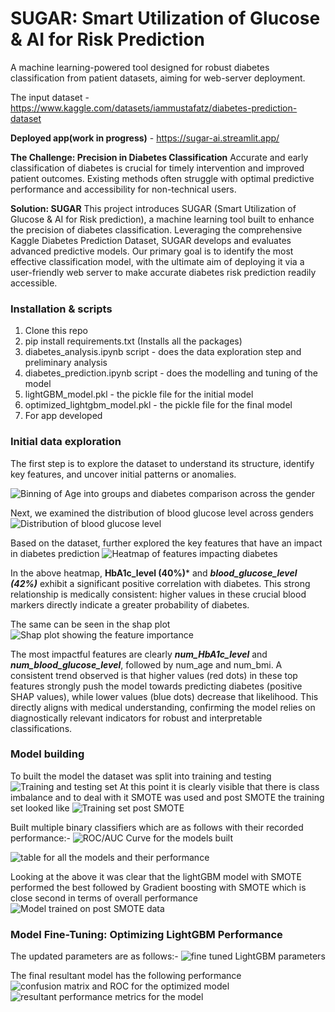# SUGAR: Smart Utilization of Glucose & AI for Risk Prediction
A machine learning-powered tool designed for robust diabetes classification from patient datasets, aiming for web-server deployment.

The input dataset - https://www.kaggle.com/datasets/iammustafatz/diabetes-prediction-dataset

**Deployed app(work in progress)** - https://sugar-ai.streamlit.app/ 



**The Challenge: Precision in Diabetes Classification**
Accurate and early classification of diabetes is crucial for timely intervention and improved patient outcomes. Existing methods often struggle with optimal predictive performance and accessibility for non-technical users.

**Solution: SUGAR**
This project introduces SUGAR (Smart Utilization of Glucose & AI for Risk prediction), a machine learning tool built to enhance the precision of diabetes classification. Leveraging the comprehensive Kaggle Diabetes Prediction Dataset, SUGAR develops and evaluates advanced predictive models. Our primary goal is to identify the most effective classification model, with the ultimate aim of deploying it via a user-friendly web server to make accurate diabetes risk prediction readily accessible.

### Installation & scripts
1. Clone this repo
2. pip install requirements.txt (Installs all the packages)
3. diabetes_analysis.ipynb script - does the data exploration step and preliminary analysis
4. diabetes_prediction.ipynb script - does the modelling and tuning of the model
5. lightGBM_model.pkl - the pickle file for the initial model
6. optimized_lightgbm_model.pkl - the pickle file for the final model
7. For app developed

### Initial data exploration
The first step is to explore the dataset to understand its structure, identify key features, and uncover initial patterns or anomalies.

![Binning of Age into groups and diabetes comparison across the gender](images/diabetes_prevelance_age_group.png)

Next, we examined the distribution of blood glucose level across genders
![Distribution of blood glucose level](images/distribution_blood_glucose.png)



Based on the dataset, further explored the key features that have an impact in diabetes prediction
![Heatmap of features impacting diabetes](images/heatmap_diabetes_features.png)

In the above heatmap, **HbA1c_level (40%)*** and ***blood_glucose_level (42%)*** exhibit a significant positive correlation with diabetes. This strong relationship is medically consistent: higher values in these crucial blood markers directly indicate a greater probability of diabetes.

The same can be seen in the shap plot
![Shap plot showing the feature importance](images/lightGBM_shap_plot.png)

The most impactful features are clearly ***num_HbA1c_level*** and ***num_blood_glucose_level***, followed by num_age and num_bmi. A consistent trend observed is that higher values (red dots) in these top features strongly push the model towards predicting diabetes (positive SHAP values), while lower values (blue dots) decrease that likelihood. This directly aligns with medical understanding, confirming the model relies on diagnostically relevant indicators for robust and interpretable classifications.


### Model building
To built the model the dataset was split into training and testing
![Training and testing set](images/training_Data_pre_smote.png)
At this point it is clearly visible that there is class imbalance and to deal with it SMOTE was used and 
post SMOTE the training set looked like
![Training set post SMOTE](images/Smote_data.png)



Built multiple binary classifiers which are as follows with their recorded performance:-
![ROC/AUC Curve for the models built](images/ROC_curve_all_models.png)



![table for all the models and their performance](images/training_dataset_table.png)

Looking at the above it was clear that the lightGBM model with SMOTE performed the best followed by Gradient boosting with SMOTE which is close second in terms of overall performance
![Model trained on post SMOTE data ](images/pre_tuning_lightgbm.png)

### Model Fine-Tuning: Optimizing LightGBM Performance

The updated parameters are as follows:-
![fine tuned LightGBM parameters](images/lightGBM_fine_tuned_parameters.png)

The final resultant model has the following performance
![confusion matrix and ROC for the optimized model](images/lightGBM_fine_tuned.png)
![resultant performance metrics for the model](images/LightGBM_fine_tuned_table.png)






